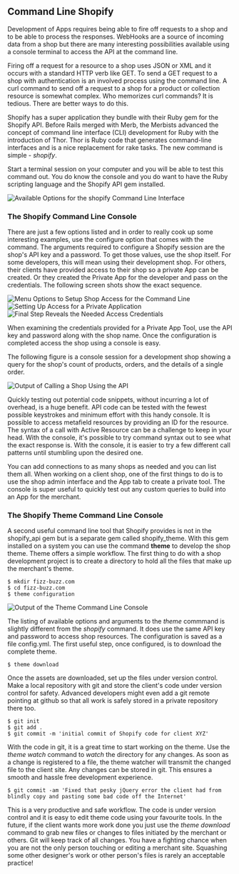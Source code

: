 ## Command Line Shopify ##

Development of Apps requires being able to fire off requests to a shop and to be able to process the responses. WebHooks are a source of incoming data from a shop but there are many interesting possibilities available using a console terminal to access the API at the command line. 

Firing off a request for a resource to a shop uses JSON or XML and it occurs with a standard HTTP verb like GET. To send a GET request to a shop with authentication is an involved process using the command line. A curl command to send off a request to a shop for a product or collection resource is somewhat complex. Who memorizes curl commands? It is tedious. There are better ways to do this. 

Shopify has a super application they bundle with their Ruby gem for the Shopify API. Before Rails merged with Merb, the Merbists advanced the concept of command line interface (CLI) development for Ruby with the introduction of Thor. Thor is Ruby code that generates command-line interfaces and is a nice replacement for rake tasks. The new command is simple - *shopify*.

Start a terminal session on your computer and you will be able to test this command out. You do know the console and you do want to have the Ruby scripting language and the Shopify API gem installed.

<div class="figure">
<img src="file://localhost/Users/dlazar/Pictures/Shopify%20E-Book/CLI2.png" alt="Available Options for the shopify Command Line Interface" />
</div>

### The Shopify Command Line Console

There are just a few options listed and in order to really cook up some interesting examples, use the configure option that comes with the command. The arguments required to configure a Shopify session are the shop's API key and a password. To get those values, use the shop itself. For some developers, this will mean using their development shop. For others, their clients have provided access to their shop so a private App can be created. Or they created the Private App for the developer and pass on the credentials. The following screen shots show the exact sequence.

<div class="figure">
<img src="file://localhost/Users/dlazar/Pictures/Shopify%20E-Book/Manage%20Apps2.png" alt="Menu Options to Setup Shop Access for the Command Line" />
</div>


<div class="figure">
<img src="file://localhost/Users/dlazar/Pictures/Shopify%20E-Book/Private%20Application2.png" alt="Setting Up Access for a Private Application" />
</div>


<div class="figure">
<img src="file://localhost/Users/dlazar/Pictures/Shopify%20E-Book/Private%20App.png" alt="Final Step Reveals the Needed Access Credentials" />
</div>


When examining the credentials provided for a Private App Tool, use the API key and password along with the shop name. Once the configuration is completed access the shop using a console is easy. 

The following figure is a console session for a development shop showing a query for the shop's count of products, orders, and the details of a single order.

<div class="figure">
<img src="file://localhost/Users/dlazar/Pictures/Shopify%20E-Book/shopify_console.png" alt="Output of Calling a Shop Using the API" />
</div>


Quickly testing out potential code snippets, without incurring a lot of overhead, is a huge benefit. API code can be tested with the fewest possible keystrokes and minimum effort with this handy console. It is possible to access metafield resources by providing an ID for the resource. The syntax of a call with Active Resource can be a challenge to keep in your head. With the console, it's possible to try command syntax out to see what the exact response is. With the console, it is easier to try a few different call patterns until stumbling upon the desired one.

You can add connections to as many shops as needed and you can list them all. When working on a client shop, one of the first things to do is to use the shop admin interface and the App tab to create a private tool. The console is super useful to quickly test out any custom queries to build into an App for the merchant. 

### The Shopify Theme Command Line Console

A second useful command line tool that Shopify provides is not in the shopify\_api gem but is a separate gem called shopify\_theme. With this gem installed on a system you can use the command **theme** to develop the shop theme. Theme offers a simple workflow. The first thing to do with a shop development project is to create a directory to hold all the files that make up the merchant's theme.

    $ mkdir fizz-buzz.com
    $ cd fizz-buzz.com
    $ theme configuration


<div class="figure">
<img src="file://localhost/Users/dlazar/Pictures/Shopify%20E-Book/theme%20console2.png" alt="Output of the Theme Command Line Console" />
</div>
    
The listing of available options and arguments to the *theme* commmand is slightly different from the *shopify* command. It does use the same API key and password to access shop resources. The configuration is saved as a file config.yml. The first useful step, once configured, is to download the complete theme. 

    $ theme download
   
Once the assets are downloaded, set up the files under version control. Make a local repository with git and store the client's code under version control for safety. Advanced developers might even add a git remote pointing at github so that all work is safely stored in a private repository there too. 

    $ git init
    $ git add .
    $ git commit -m 'initial commit of Shopify code for client XYZ'
    
With the code in git, it is a great time to start working on the theme. Use the *theme watch* command to _watch_ the directory for any changes. As soon as a change is registered to a file, the theme watcher will transmit the changed file to the client site. Any changes can be stored in git. This ensures a smooth and hassle free development experience.

    $ git commit -am 'Fixed that pesky jQuery error the client had from blindly copy and pasting some bad code off the Internet'
    
This is a very productive and safe workflow. The code is under version control and it is easy to edit theme code using your favourite tools. In the future, if the client wants more work done you just use the _theme download_ command to grab new files or changes to files initiated by the merchant or others. Git will keep track of all changes. You have a fighting chance when you are not the only person touching or editing a merchant site. Squashing some other designer's work or other person's files is rarely an acceptable practice!
 